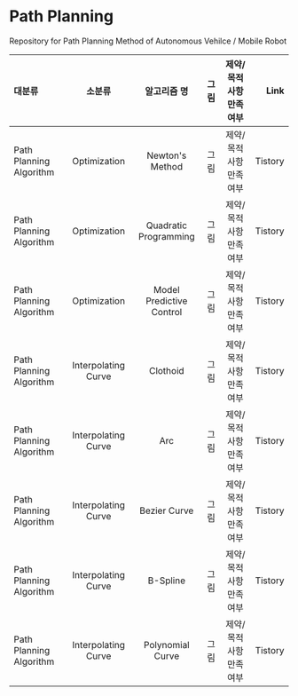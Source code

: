 # Path Planning
Repository for Path Planning Method of Autonomous Vehilce / Mobile Robot


| 대분류 | 소분류 | 알고리즘 명 | 그림 | 제약/목적 사항 만족 여부 | Link |
|:---------|:--------:|:--------:|:--------:|:--------:|---------:|
| Path Planning Algorithm | Optimization | Newton's Method | 그림 | 제약/목적 사항 만족 여부 | Tistory |
| Path Planning Algorithm | Optimization | Quadratic Programming | 그림 | 제약/목적 사항 만족 여부 | Tistory |
| Path Planning Algorithm | Optimization | Model Predictive Control | 그림 | 제약/목적 사항 만족 여부 | Tistory |
| Path Planning Algorithm | Interpolating Curve | Clothoid | 그림 | 제약/목적 사항 만족 여부 | Tistory |
| Path Planning Algorithm | Interpolating Curve | Arc | 그림 | 제약/목적 사항 만족 여부 | Tistory |
| Path Planning Algorithm | Interpolating Curve | Bezier Curve | 그림 | 제약/목적 사항 만족 여부 | Tistory |
| Path Planning Algorithm | Interpolating Curve | B-Spline | 그림 | 제약/목적 사항 만족 여부 | Tistory |
| Path Planning Algorithm | Interpolating Curve | Polynomial Curve | 그림 | 제약/목적 사항 만족 여부 | Tistory |
